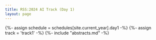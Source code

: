 ```yaml
---
title: RSS:2024 AI Track (Day 1)
layout: page
---
```

{%- assign schedule = schedules[site.current_year].day1 -%}
{%- assign track = 'track1' -%}
{%- include "abstracts.md" -%}